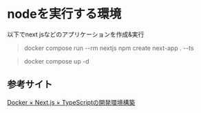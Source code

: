 # nodeを実行する環境

以下でnext jsなどのアプリケーションを作成&実行
> docker compose run --rm nextjs npm create next-app . --ts

> docker compose up -d

## 参考サイト
[Docker × Next.js × TypeScriptの開発環境構築](https://zenn.dev/tkydev/articles/161061fdbe6658)

